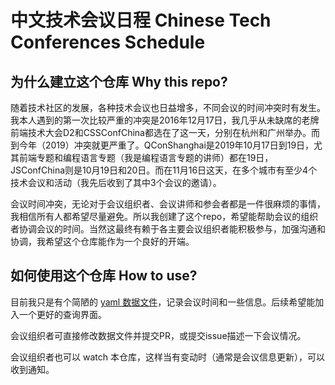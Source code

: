 # 中文技术会议日程 Chinese Tech Conferences Schedule

## 为什么建立这个仓库 Why this repo?

随着技术社区的发展，各种技术会议也日益增多，不同会议的时间冲突时有发生。我本人遇到的第一次比较严重的冲突是2016年12月17日，我几乎从未缺席的老牌前端技术大会D2和CSSConfChina都选在了这一天，分别在杭州和广州举办。而到今年（2019）冲突就更严重了。QConShanghai是2019年10月17日到19日，尤其前端专题和编程语言专题（我是编程语言专题的讲师）都在19日，JSConfChina则是10月19日和20日。而在11月16日这天，在多个城市有至少4个技术会议和活动（我先后收到了其中3个会议的邀请）。

会议时间冲突，无论对于会议组织者、会议讲师和参会者都是一件很麻烦的事情，我相信所有人都希望尽量避免。所以我创建了这个repo，希望能帮助会议的组织者协调会议的时间。当然这最终有赖于各主要会议组织者能积极参与，加强沟通和协调，我希望这个仓库能作为一个良好的开端。

## 如何使用这个仓库 How to use?

目前我只是有个简陋的 [yaml 数据文件](./2019.yaml)，记录会议时间和一些信息。后续希望能加入一个更好的查询界面。

会议组织者可直接修改数据文件并提交PR，或提交issue描述一下会议情况。

会议组织者也可以 watch 本仓库，这样当有变动时（通常是会议信息更新），可以收到通知。
